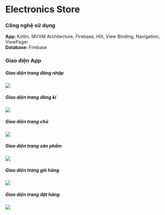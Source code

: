 # Electronics Store

<h3>Công nghệ sử dụng</h3>
<b>App: </b> Kotlin, MVVM Architecture, Firebase, Hilt, View Binding,
Navigation, ViewPager
<br />
<b>Database: </b> Firebase

<h3>Giao diện App</h3>

<h5>Giao diện trang đăng nhập</h5>
<img src="images/Login.png"/>
<h5>Giao diện trang đăng kí</h5>
<img src="images/SignUp.png"/>
<h5>Giao diện trang chủ</h5>
<img src="images/Home.png"/>
<h5>Giao diện trang sản phẩm</h5>
<img src="images/Detail.png"/>
<h5>Giao diện trang giỏ hàng</h5>
<img src="images/Cart.png"/>
<h5>Giao diện trang đặt hàng</h5>
<img src="images/Order.png"/>
